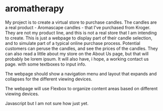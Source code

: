 # aromatherapy

My project is to create a virtual store to purchase candles.  The candles are a real product - Aromascape candles - that I've purchased from Kroger.  They are not my  product line, and this is not a real store that I am intending to create. This is just a webpage to display part of their candle selection, and to simulate part of a typical online purchase process. Potential customers can peruse the candles, and see the prices of the candles. They can also read a little about my store on the About Us page, but that will probably be lorem ipsum. It will also have, i hope, a working contact us page. with some textboxes to input info.


The webpage should show a navigation menu and layout that expands and collapses for the different viewing devices.

The webpage will use Flexbox to organize content areas based on different viewing devices.

Javascript but I am not sure how just yet.
